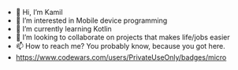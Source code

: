 - 👋 Hi, I’m Kamil
- 👀 I’m interested in Mobile device programming
- 🌱 I’m currently learning Kotlin
- 💞️ I’m looking to collaborate on projects that makes life/jobs easier
- 📫 How to reach me? You probably know, because you got here.
- https://www.codewars.com/users/PrivateUseOnly/badges/micro
